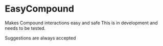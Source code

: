 # EasyCompound
Makes Compound interactions easy and safe
This is in development and needs to be tested.

Suggestions are always accepted
